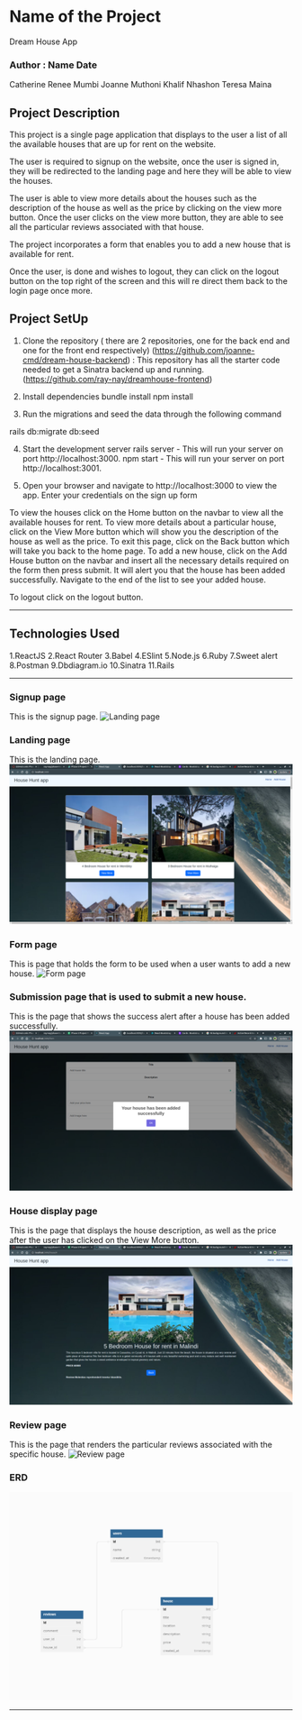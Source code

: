 # Name of the Project
Dream House App
### Author : Name Date
Catherine Renee Mumbi
Joanne Muthoni
Khalif Nhashon
Teresa Maina
## Project Description
This project is a single page application that displays to the user a list of all the available houses that are up for rent on the website.

The user is required to signup on the website, once the user is signed in, they will be redirected to the landing page and here they will be able to view the houses. 

The user is able to view more details about the houses such as the description of the house as well as the price by clicking on the view more button. Once the user clicks on the view more button, they are able to see all the particular reviews associated with that house. 


The project incorporates a form that enables you to add a new house that is available for rent. 

Once the user, is done and wishes to logout, they can click on the logout button on the top right of the screen and this will re direct them back to the login page once more.

## Project SetUp
1. Clone the repository ( there are 2 repositories, one for the back end and one for the front end respectively)
(https://github.com/joanne-cmd/dream-house-backend) : This repository has all the starter code needed to get a Sinatra backend up and running.
(https://github.com/ray-nay/dreamhouse-frontend)

2. Install dependencies
bundle install
npm install

3. Run the migrations and seed the data through the following command 

rails db:migrate db:seed

4. Start the development server
 rails server - This will run your server on port http://localhost:3000.
npm start - This will run your server on port http://localhost:3001.

5. Open your browser and navigate to http://localhost:3000 to view the app.
Enter your credentials on the sign up form

To view the houses click on the Home button on the navbar to view all the available houses for rent.
To view more details about a particular house, click on the View More button which will show you the description of the house as well as the price. To exit this page, click on the Back button which will take you back to the home page.
To add a new house, click on the Add House button on the navbar and insert all the necessary details required on the form then press submit. It will alert you that the house has been added successfully. Navigate to the end of the list to see your added house.

To logout click on the logout button. 
******
## Technologies Used
1.ReactJS
2.React Router
3.Babel
4.ESlint
5.Node.js
6.Ruby
7.Sweet alert
8.Postman
9.Dbdiagram.io
10.Sinatra
11.Rails
*****

### Signup page
This is the signup page.
![Landing page](./images/signup.png)
### Landing page
This is the landing page.
![Landing page](./images/homepage.png)
### Form page
This is page that holds the form to be used when a user wants to add a new house.
![Form page](./images/form.png)
### Submission page that is used to submit a new house.
This is the page that shows the success alert after a house has been added successfully.
![Submission page](./images/submit.png)
### House display page
This is the page that displays the house description, as well as the price after the user has clicked on the View More button.
![View more page](./images/house2.png)
### Review page
This is the page that renders the particular reviews associated with the specific house.
![Review page](./images/review.png)

### ERD
![ERD](./images/erd.png)
*****
